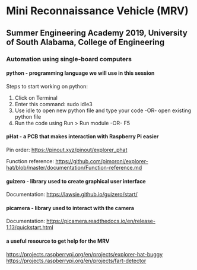 # Mini Reconnaissance Vehicle (MRV)
## Summer Engineering Academy 2019, University of South Alabama, College of Engineering

### Automation using single-board computers

#### python - programming language we will use in this session
Steps to start working on python: 
1. Click on Terminal
2. Enter this command:  sudo idle3
3. Use idle to open new python file and type your code -OR- open existing python file
4. Run the code using Run > Run module -OR- F5

#### pHat - a PCB that makes interaction with Raspberry Pi easier

Pin order:  https://pinout.xyz/pinout/explorer_phat

Function reference:   https://github.com/pimoroni/explorer-hat/blob/master/documentation/Function-reference.md

#### guizero - library used to create graphical user interface

Documentation:  https://lawsie.github.io/guizero/start/

#### picamera - library used to interact with the camera

Documentation: https://picamera.readthedocs.io/en/release-1.13/quickstart.html

#### a useful resource to get help for the MRV
https://projects.raspberrypi.org/en/projects/explorer-hat-buggy
https://projects.raspberrypi.org/en/projects/fart-detector
